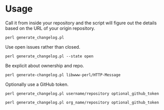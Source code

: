 # Usage

Call it from inside your repository and the script will figure out the
details based on the URL of your origin repository.

`perl generate_changelog.pl`

Use open issues rather than closed.

`perl generate_changelog.pl --state open`

Be explicit about ownership and repo.

`perl generate-changelog.pl libwww-perl/HTTP-Message`

Optionally use a GitHub token.

`perl generate_changelog.pl username/repository optional_github_token`

`perl generate_changelog.pl org_name/repository optional_github_token`
